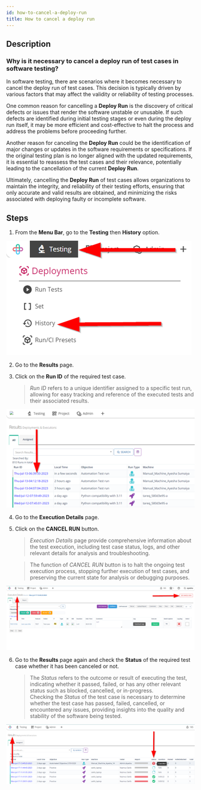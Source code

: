 ```yaml
---
id: how-to-cancel-a-deploy-run
title: How to cancel a deploy run
---
```


## Description

### Why is it necessary to cancel a deploy run of test cases in software testing?

In software testing, there are scenarios where it becomes necessary to cancel the deploy run of test cases. This decision is typically driven by various factors that may affect the validity or reliability of testing processes.  

One common reason for cancelling a **Deploy Run** is the discovery of critical defects or issues that render the software unstable or unusable. If such defects are identified during initial testing stages or even during the deploy run itself, it may be more efficient and cost-effective to halt the process and address the problems before proceeding further.  

Another reason for canceling the **Deploy Run** could be the identification of major changes or updates in the software requirements or specifications. If the original testing plan is no longer aligned with the updated requirements, it is essential to reassess the test cases and their relevance, potentially leading to the cancellation of the current **Deploy Run**.  

Ultimately, cancelling the **Deploy Run** of test cases allows organizations to maintain the integrity, and reliability of their testing efforts, ensuring that only accurate and valid results are obtained, and minimizing the risks associated with deploying faulty or incomplete software.

## Steps

1. From the **Menu Bar**, go to the **Testing** then **History** option.

![](/img/how-tos/how-to-cancel-a-deploy-run/history-button.png)

2. Go to the **Results** page.

3. Click on the **Run ID** of the required test case.  
    > *Run ID* refers to a unique identifier assigned to a specific test run, allowing for easy tracking and reference of the executed tests and their associated results.

![](/img/how-tos/how-to-cancel-a-deploy-run/results-history.png)

4. Go to the **Execution Details** page.
5. Click on the **CANCEL RUN** button.  
    > *Execution Details* page provide comprehensive information about the test execution, including test case status, logs, and other relevant details for analysis and troubleshooting.  

    > The function of *CANCEL RUN* button is to halt the ongoing test execution process, stopping further execution of test cases, and preserving the current state for analysis or debugging purposes.

![](/img/how-tos/how-to-cancel-a-deploy-run/cancel-run.png)

6. Go to the **Results** page again and check the **Status** of the required test case whether it has been canceled or not.
   > The *Status* refers to the outcome or result of executing the test, indicating whether it passed, failed, or has any other relevant status such as blocked, cancelled, or in-progress.  
   > Checking the *Status* of the test case is necessary to determine whether the test case has passed, failed, cancelled, or encountered any issues, providing insights into the quality and stability of the software being tested.

![](/img/how-tos/how-to-cancel-a-deploy-run/cancel-status.png)



